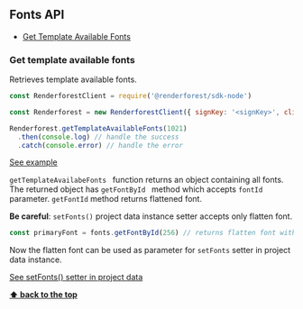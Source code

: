 ## Fonts API

  - [Get Template Available Fonts](#get-template-available-fonts)

### Get template available fonts

Retrieves template available fonts.
```js
const RenderforestClient = require('@renderforest/sdk-node')

const Renderforest = new RenderforestClient({ signKey: '<signKey>', clientId: -1 })

Renderforest.getTemplateAvailableFonts(1021)
  .then(console.log) // handle the success
  .catch(console.error) // handle the error
```

[See example](/samples/fonts/get-template-available-fonts.js)

`getTemplateAvailabeFonts ` function returns an object containing all fonts. 
The returned object has `getFontById ` method which accepts `fontId` parameter. 
`getFontId` method returns flattened font.

**Be careful**: `setFonts()` project data instance setter accepts only flatten font. 

```js
const primaryFont = fonts.getFontById(256) // returns flatten font with tuned character size
```

Now the flatten font can be used as parameter for `setFonts` setter in project data instance.

[See setFonts() setter in project data](/docs/project-data-api/PROJECT_DATA_API.md#set-project-fonts)

**[⬆ back to the top](#fonts-api)**
